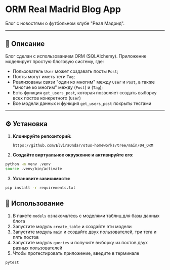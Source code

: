 # ORM Real Madrid Blog App

Блог с новостями о футбольном клубе "Реал Мадрид".

---

## 📌 Описание

Блог сделан с использованием ORM (SQLAlchemy). 
Приложение моделирует простую блоговую систему, где:

- Пользователь `User` может создавать посты `Post`;
- Посты могут иметь теги `Tag`;
- Реализованы связи "один ко многим" между `User` и `Post`, а также "многие ко многим" между (`Post`) и (`Tag`);
- Есть функция `get_users_post`, которая позволяет создать выборку всех постов конкретного (`User`)
- Все модели данных и функция `get_users_post` покрыты тестами

---

## ⚙️ Установка

1. **Клонируйте репозиторий:**
   ```bash
   https://github.com/ElviraOndar/otus-homeworks/tree/main/04_ORM
   ```
2. **Создайте виртуальное окружение и активируйте его:**
```bash
python -m venv .venv
source .venv/bin/activate 
```
3. **Установите зависимости:**
```bash
pip install -r requirements.txt
```

## 🚀 Использование
1. В пакете `models` ознакомьтесь с моделями таблиц для базы данных блога
2. Запустите модуль `create_table` и создайте эти модели
3. Запустите модуль `main` и создайте двух пользователей, три тега и пять постов
4. Запустите модуль `queries` и получите выборку из постов двух разных пользователей
5. Чтобы протестировать приложение, введите в терминале 
```bash
pytest
```
